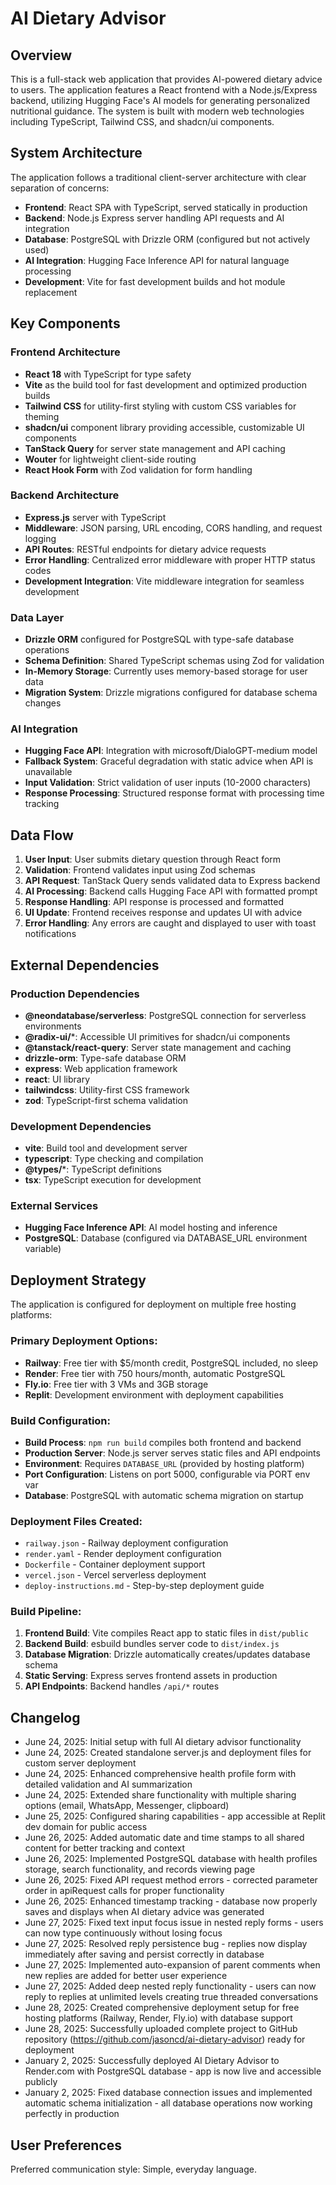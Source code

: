 # AI Dietary Advisor

## Overview

This is a full-stack web application that provides AI-powered dietary advice to users. The application features a React frontend with a Node.js/Express backend, utilizing Hugging Face's AI models for generating personalized nutritional guidance. The system is built with modern web technologies including TypeScript, Tailwind CSS, and shadcn/ui components.

## System Architecture

The application follows a traditional client-server architecture with clear separation of concerns:

- **Frontend**: React SPA with TypeScript, served statically in production
- **Backend**: Node.js Express server handling API requests and AI integration
- **Database**: PostgreSQL with Drizzle ORM (configured but not actively used)
- **AI Integration**: Hugging Face Inference API for natural language processing
- **Development**: Vite for fast development builds and hot module replacement

## Key Components

### Frontend Architecture
- **React 18** with TypeScript for type safety
- **Vite** as the build tool for fast development and optimized production builds
- **Tailwind CSS** for utility-first styling with custom CSS variables for theming
- **shadcn/ui** component library providing accessible, customizable UI components
- **TanStack Query** for server state management and API caching
- **Wouter** for lightweight client-side routing
- **React Hook Form** with Zod validation for form handling

### Backend Architecture
- **Express.js** server with TypeScript
- **Middleware**: JSON parsing, URL encoding, CORS handling, and request logging
- **API Routes**: RESTful endpoints for dietary advice requests
- **Error Handling**: Centralized error middleware with proper HTTP status codes
- **Development Integration**: Vite middleware integration for seamless development

### Data Layer
- **Drizzle ORM** configured for PostgreSQL with type-safe database operations
- **Schema Definition**: Shared TypeScript schemas using Zod for validation
- **In-Memory Storage**: Currently uses memory-based storage for user data
- **Migration System**: Drizzle migrations configured for database schema changes

### AI Integration
- **Hugging Face API**: Integration with microsoft/DialoGPT-medium model
- **Fallback System**: Graceful degradation with static advice when API is unavailable
- **Input Validation**: Strict validation of user inputs (10-2000 characters)
- **Response Processing**: Structured response format with processing time tracking

## Data Flow

1. **User Input**: User submits dietary question through React form
2. **Validation**: Frontend validates input using Zod schemas
3. **API Request**: TanStack Query sends validated data to Express backend
4. **AI Processing**: Backend calls Hugging Face API with formatted prompt
5. **Response Handling**: API response is processed and formatted
6. **UI Update**: Frontend receives response and updates UI with advice
7. **Error Handling**: Any errors are caught and displayed to user with toast notifications

## External Dependencies

### Production Dependencies
- **@neondatabase/serverless**: PostgreSQL connection for serverless environments
- **@radix-ui/***: Accessible UI primitives for shadcn/ui components
- **@tanstack/react-query**: Server state management and caching
- **drizzle-orm**: Type-safe database ORM
- **express**: Web application framework
- **react**: UI library
- **tailwindcss**: Utility-first CSS framework
- **zod**: TypeScript-first schema validation

### Development Dependencies
- **vite**: Build tool and development server
- **typescript**: Type checking and compilation
- **@types/***: TypeScript definitions
- **tsx**: TypeScript execution for development

### External Services
- **Hugging Face Inference API**: AI model hosting and inference
- **PostgreSQL**: Database (configured via DATABASE_URL environment variable)

## Deployment Strategy

The application is configured for deployment on multiple free hosting platforms:

### Primary Deployment Options:
- **Railway**: Free tier with $5/month credit, PostgreSQL included, no sleep
- **Render**: Free tier with 750 hours/month, automatic PostgreSQL
- **Fly.io**: Free tier with 3 VMs and 3GB storage
- **Replit**: Development environment with deployment capabilities

### Build Configuration:
- **Build Process**: `npm run build` compiles both frontend and backend
- **Production Server**: Node.js server serves static files and API endpoints
- **Environment**: Requires `DATABASE_URL` (provided by hosting platform)
- **Port Configuration**: Listens on port 5000, configurable via PORT env var
- **Database**: PostgreSQL with automatic schema migration on startup

### Deployment Files Created:
- `railway.json` - Railway deployment configuration
- `render.yaml` - Render deployment configuration  
- `Dockerfile` - Container deployment support
- `vercel.json` - Vercel serverless deployment
- `deploy-instructions.md` - Step-by-step deployment guide

### Build Pipeline:
1. **Frontend Build**: Vite compiles React app to static files in `dist/public`
2. **Backend Build**: esbuild bundles server code to `dist/index.js`
3. **Database Migration**: Drizzle automatically creates/updates database schema
4. **Static Serving**: Express serves frontend assets in production
5. **API Endpoints**: Backend handles `/api/*` routes

## Changelog

- June 24, 2025: Initial setup with full AI dietary advisor functionality
- June 24, 2025: Created standalone server.js and deployment files for custom server deployment
- June 24, 2025: Enhanced comprehensive health profile form with detailed validation and AI summarization
- June 24, 2025: Extended share functionality with multiple sharing options (email, WhatsApp, Messenger, clipboard)
- June 25, 2025: Configured sharing capabilities - app accessible at Replit dev domain for public access
- June 26, 2025: Added automatic date and time stamps to all shared content for better tracking and context
- June 26, 2025: Implemented PostgreSQL database with health profiles storage, search functionality, and records viewing page
- June 26, 2025: Fixed API request method errors - corrected parameter order in apiRequest calls for proper functionality
- June 26, 2025: Enhanced timestamp tracking - database now properly saves and displays when AI dietary advice was generated
- June 27, 2025: Fixed text input focus issue in nested reply forms - users can now type continuously without losing focus
- June 27, 2025: Resolved reply persistence bug - replies now display immediately after saving and persist correctly in database
- June 27, 2025: Implemented auto-expansion of parent comments when new replies are added for better user experience
- June 27, 2025: Added deep nested reply functionality - users can now reply to replies at unlimited levels creating true threaded conversations
- June 28, 2025: Created comprehensive deployment setup for free hosting platforms (Railway, Render, Fly.io) with database support
- June 28, 2025: Successfully uploaded complete project to GitHub repository (https://github.com/jasoncd/ai-dietary-advisor) ready for deployment
- January 2, 2025: Successfully deployed AI Dietary Advisor to Render.com with PostgreSQL database - app is now live and accessible publicly
- January 2, 2025: Fixed database connection issues and implemented automatic schema initialization - all database operations now working perfectly in production

## User Preferences

Preferred communication style: Simple, everyday language.